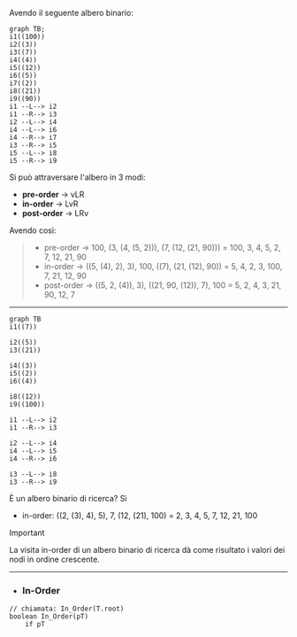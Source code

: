 Avendo il seguente albero binario:

```mermaid
graph TB; 
i1((100))
i2((3))
i3((7))
i4((4))
i5((12))
i6((5))
i7((2))
i8((21))
i9((90))
i1 --L--> i2
i1 --R--> i3
i2 --L--> i4
i4 --L--> i6
i4 --R--> i7
i3 --R--> i5
i5 --L--> i8
i5 --R--> i9
```

Si può attraversare l'albero in 3 modi:
- **pre-order** $\rightarrow$ vLR
- **in-order** $\rightarrow$ LvR
- **post-order** $\rightarrow$ LRv

Avendo così:

>- pre-order $\rightarrow$ 100, (3, (4, (5, 2))), (7, (12, (21, 90))) = 100, 3, 4, 5, 2, 7, 12, 21, 90
>- in-order $\rightarrow$ ((5, (4), 2), 3), 100, ((7), (21, (12), 90)) = 5, 4, 2, 3, 100, 7, 21, 12, 90
>- post-order $\rightarrow$ ((5, 2, (4)), 3), ((21, 90, (12)), 7), 100 = 5, 2, 4, 3, 21, 90, 12, 7
***

```mermaid
graph TB
i1((7))

i2((5))
i3((21))

i4((3))
i5((2))
i6((4))

i8((12))
i9((100))

i1 --L--> i2
i1 --R--> i3

i2 --L--> i4
i4 --L--> i5
i4 --R--> i6

i3 --L--> i8
i3 --R--> i9
```

È un albero binario di ricerca? Sì
- in-order: ((2, (3), 4), 5), 7, (12, (21), 100) = 2, 3, 4, 5, 7, 12, 21, 100

>[!Important]
>La visita in-order di un albero binario di ricerca dà come risultato i valori dei nodi in ordine crescente.

***

- ### In-Order
``` Pseudocodice TI:"In_Order" "FOLD"
// chiamata: In_Order(T.root)
boolean In_Order(pT)
	if pT 
```